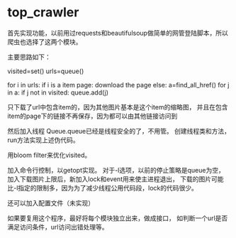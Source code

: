 top_crawler
===========
首先实现功能，以前用过requests和beautifulsoup做简单的网管登陆脚本，所以爬虫也选择了这两个模块。

主要思路如下：

visited=set()
urls=queue()

for i in urls:
    if i is a item page:
        download the page
    else:
        a=find_all_href()
        for j in a:
            if j not in visited:
                queue.add(j)

只下载了url中包含item的，因为其他图片基本是这个item的缩略图，
并且在包含item的page下的链接不再保存，因为都可以由其他链接访问到

然后加入线程
Queue.queue已经是线程安全的了，不用管。
创建线程类和方法，run方法实现上述伪代码。

用bloom filter来优化visited。

加入命令行控制，以getopt实现。
对于-l选项，以前的停止策略是queue为空，
加入下载图片上限后，新加入lock和event用来使主进程退出，
下载的图片可能比-l指定的限制多，因为为了减少线程公用代码段，lock的代码很少。

还可以加入配置文件（未实现）


如果要复用这个程序，最好将每个模块独立出来，做成接口，
如判断一个url是否满足访问条件，url访问出错处理等。
